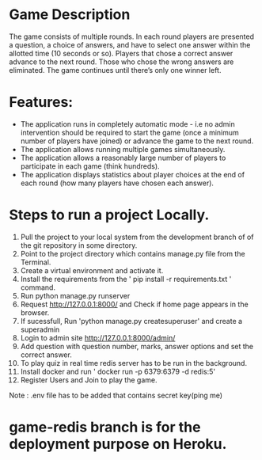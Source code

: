 # Game Description
The game consists of multiple rounds. In each round players are presented a question, a
choice of answers, and have to select one answer within the allotted time (10 seconds or
so). Players that chose a correct answer advance to the next round. Those who chose the
wrong answers are eliminated. The game continues until there’s only one winner left.

# Features:
- The application runs in completely automatic mode - i.e no admin
intervention should be required to start the game (once a minimum number of
players have joined) or advance the game to the next round.
- The application allows running multiple games simultaneously.
- The application allows a reasonably large number of players to participate
in each game (think hundreds).
- The application displays statistics about player choices at the end of each
round (how many players have chosen each answer).

# Steps to run a project Locally.

1. Pull the project to your local system from the development branch of of the git repository in some directory.
2. Point to the project directory which contains manage.py file from the Terminal.
3. Create a virtual environment and activate it.
4. Install the requirements from the ' pip install -r requirements.txt ' command.
5. Run python manage.py runserver
6. Request http://127.0.0.1:8000/ and Check if home page appears in the browser.
7. If sucessfull, Run 'python manage.py createsuperuser' and create a superadmin
8. Login to admin site http://127.0.0.1:8000/admin/
9. Add question with question number, marks, answer options and set the correct answer.
10. To play quiz in real time redis server has to be run in the background.
11. Install docker and run ' docker run -p 6379:6379 -d redis:5'
12. Register Users and Join to play the game.

Note : .env file has to be added that contains secret key(ping me)
 
 # game-redis branch is for the deployment purpose on Heroku.
